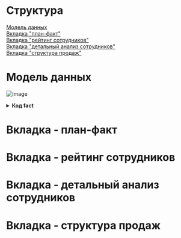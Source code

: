 # Структура
[Модель данных](#Модель-данных)  
[Вкладка "план-факт"](#Вкладка---план-факт)  
[Вкладка "рейтинг сотрудников"](#Вкладка---рейтинг-сотрудников)  
[Вкладка "детальный анализ сотрудников"](#Вкладка---детальный-анализ-сотрудников)  
[Вкладка "структура продаж"](#Вкладка---структура-продаж)  

# Модель данных
![image](https://github.com/sevibogdanov/AW_contest_dash/assets/130535023/464feefe-b0a4-4929-9cdb-06fc08e3b30c)
<details>
<summary><b>Код fact</b></summary>
with cte as (select 
    `ПЕРИОД`,
    `РЕГИОН`,
    `ФИО`,
    `ТОВАРНАЯ_ГРУППА`,
    sum(`ПРОДАНО__ШТ`) as `ПРОДАНО__ШТ`,
    sum(`ПРОДАНО__РУБ`) as `ПРОДАНО__РУБ`
    from `Лист1`
    group by 1,2,3,4)
,cte2 as (
    select *,
    sum(`ПРОДАНО__РУБ`) over(partition by `ПЕРИОД`,`ФИО`) as sold_within_month_per_employee,
    sum(`ПРОДАНО__РУБ`) over(partition by `ФИО`) as sold_total_per_employee
    from cte)
select *,
concat(
    concat(case when length(cast(month(`ПЕРИОД`) as varchar(255))) = 1 then concat('0',cast(month(`ПЕРИОД`) as varchar(255))) else cast(month(`ПЕРИОД`) as varchar(255)) end,'-'),
    cast(year(`ПЕРИОД`) as varchar(255)))
as data_filter,
1 ind_total,
concat(concat(concat(
    concat(case when length(cast(month(`ПЕРИОД`) as varchar(255))) = 1 then concat('0',cast(month(`ПЕРИОД`) as varchar(255))) else cast(month(`ПЕРИОД`) as varchar(255)) end,'-'),
    cast(year(`ПЕРИОД`) as varchar(255))),'|'),`ТОВАРНАЯ_ГРУППА`) date_category,
sum(`ПРОДАНО__РУБ`) over(partition by `РЕГИОН` order by `ПЕРИОД`) as running_fact,
substr(`ФИО`,1,position(' ' in `ФИО`)) as fio_surname,
substr(`ФИО`,position(' ' in `ФИО`), length(`ФИО`)-position(' ' in `ФИО`)+1) as fio_name,
row_number() over(partition by `ПЕРИОД`,    `РЕГИОН`,    `ФИО` order by `ТОВАРНАЯ_ГРУППА`) category_rn,
row_number() over(partition by `ПЕРИОД`,`РЕГИОН` order by `ПЕРИОД`) filter_for_plan, --при сравнении с планом, будем суммировать только строки с 1, таким образом отсекаем дубли
row_number() over(partition by `ПЕРИОД`,`РЕГИОН`,`ФИО` order by `ФИО`) filter_for_plan_emp,
dense_rank() over(partition by `ПЕРИОД`,`РЕГИОН` order by `SOLD_TOTAL_PER_EMPLOYEE` desc) + dense_rank() over(partition by `ПЕРИОД`,`РЕГИОН` order by `SOLD_TOTAL_PER_EMPLOYEE` asc) - 1 empl_per_region, --уникальное кол-во работников на реион
dense_rank() over(partition by `ПЕРИОД`,`РЕГИОН` order by `SOLD_WITHIN_MONTH_PER_EMPLOYEE` desc) emp_rank_within_month_and_region,
dense_rank() over(partition by `ПЕРИОД` order by `SOLD_WITHIN_MONTH_PER_EMPLOYEE` desc) emp_rank_within_month_total,
dense_rank() over(order by `SOLD_TOTAL_PER_EMPLOYEE` desc) emp_rank_total
from cte2
</details>


# Вкладка - план-факт
# Вкладка - рейтинг сотрудников
# Вкладка - детальный анализ сотрудников
# Вкладка - структура продаж
